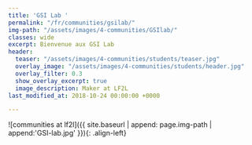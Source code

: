 ```yaml
---
title: 'GSI Lab '
permalink: "/fr/communities/gsilab/"
img-path: "/assets/images/4-communities/GSIlab/"
classes: wide
excerpt: Bienvenue aux GSI Lab
header:
  teaser: "/assets/images/4-communities/students/teaser.jpg"
  overlay_image: "/assets/images/4-communities/students/header.jpg"
  overlay_filter: 0.3
  show_overlay_excerpt: true
  image_description: Maker at LF2L
last_modified_at: 2018-10-24 00:00:00 +0000

---
```




![communities at lf2l]({{ site.baseurl | append: page.img-path | append:'GSI-lab.jpg' }}){: .align-left}